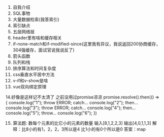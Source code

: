 

1. 自我介绍
2. SQL事物
3. 大量数据检索(我答索引)
4. 索引缺点
5. 五层网络层
6. header里有啥和缓存相关
7. if-none-match和if-modified-since(这里我有异议，我说返回200协商缓存，304强缓存，面试官说我说反了)
8. 箭头函数
9. 队列和栈
10. 排序算法和时间复杂度
11. css垂直水平居中方法
12. v-if和v-show是啥
13. vue双向绑定原理

14.好像是这样记不太清了 之前没用过promise凉凉
promise.resolve().then(() => {
console.log("1");
throw ERROR;
catch...
console.log("2");
then...
console.log("3");
throw ERROR;
catch...
console.log("4");
then...
console.log("5");
throw...
console.log("6");
})

15. 算法题:
数每个元素的比它小的元素的数量
输入[8,1,2,2,3]
输出[4,0,1,1,3]
解释：比8小的有1，2，2，3所以是4
比1小的有0个所以是0
答案：map